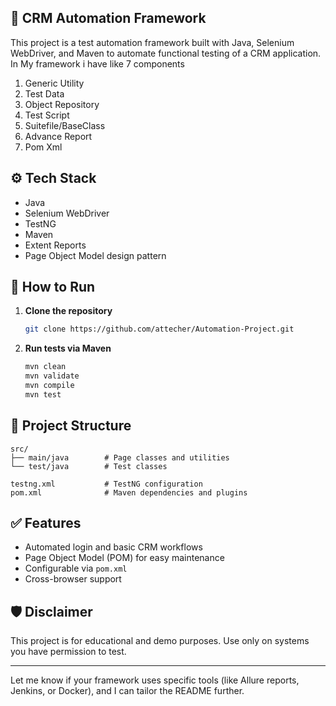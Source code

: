 ## 🤖 CRM Automation Framework

This project is a test automation framework built with Java, Selenium WebDriver, and Maven to automate functional testing of a CRM application.
In My framework i have like 7 components
1. Generic Utility
2. Test Data
3. Object Repository
4. Test Script
5. Suitefile/BaseClass
6. Advance Report
7. Pom Xml

## ⚙️ Tech Stack

- Java
- Selenium WebDriver
- TestNG
- Maven
- Extent Reports
- Page Object Model design pattern

## 🚀 How to Run

1. **Clone the repository**
   ```bash
   git clone https://github.com/attecher/Automation-Project.git
   
2. **Run tests via Maven**

   ```bash
   mvn clean 
   mvn validate
   mvn compile
   mvn test
   ```

## 📁 Project Structure

```
src/
├── main/java        # Page classes and utilities
└── test/java        # Test classes

testng.xml           # TestNG configuration
pom.xml              # Maven dependencies and plugins
```

## ✅ Features

* Automated login and basic CRM workflows
* Page Object Model (POM) for easy maintenance
* Configurable via `pom.xml`
* Cross-browser support

## 🛡️ Disclaimer

This project is for educational and demo purposes. Use only on systems you have permission to test.

---

Let me know if your framework uses specific tools (like Allure reports, Jenkins, or Docker), and I can tailor the README further.
```
